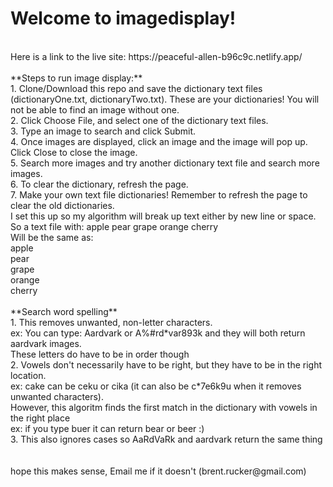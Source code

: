# Welcome to imagedisplay!<br />
<br />
Here is a link to the live site: https://peaceful-allen-b96c9c.netlify.app/ <br />
<br />
**Steps to run image display:**<br />
1. Clone/Download this repo and save the dictionary text files (dictionaryOne.txt, dictionaryTwo.txt). These are your dictionaries! You will not be able to find an image without one.<br />
2. Click Choose File, and select one of the dictionary text files.<br />
3. Type an image to search and click Submit.<br />
4. Once images are displayed, click an image and the image will pop up. Click Close to close the image.<br />
5. Search more images and try another dictionary text file and search more images.<br />
6. To clear the dictionary, refresh the page.<br />
7. Make your own text file dictionaries! Remember to refresh the page to clear the old dictionaries.<br />
I set this up so my algorithm will break up text either by new line or space.<br />
So a text file with: apple pear grape orange cherry<br />
Will be the same as:<br />
apple<br />
pear<br />
grape <br />
orange <br />
cherry<br />
<br />
**Search word spelling**<br />
1. This removes unwanted, non-letter characters.<br />
ex: You can type: Aardvark or A%#rd*var893k and they will both return aardvark images.<br />
These letters do have to be in order though<br />
2. Vowels don't necessarily have to be right, but they have to be in the right location.<br />
ex: cake can be ceku or cika (it can also be c*7e6k9u when it removes unwanted characters).<br />
However, this algoritm finds the first match in the dictionary with vowels in the right place<br />
ex: if you type buer it can return bear or beer :)<br />
3. This also ignores cases so AaRdVaRk and aardvark return the same thing<br />
<br /> 
<br />
hope this makes sense, Email me if it doesn't (brent.rucker@gmail.com)<br />